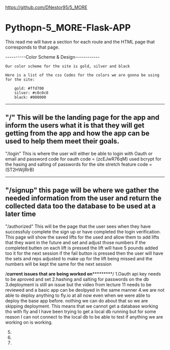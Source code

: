 https://github.com/DNestor95/5_MORE
# Pythopn-5_MORE-Flask-APP
 
This read me will have a section for each route and the HTML page that corresponds to that page. 

----------Color Scheme & Design------------

    Our color scheme for the site is gold, silver and black

    Here is a list of the css Codes for the colors we are gonna be using for the site:
    
        gold: #ffd700
        silver: #c0c0c0
        black: #000000

----------------------------------------------------------------------------------------------

"/"
This will be the landing page for the app and inform the users what it is that they will get getting from the app and how the app can be used to help them meet their goals. 
---------------------------------------------------------------------------------------------------
"/login"
This is where the user will either be able to login with Oauth or email and password code for oauth code = (zcEJwR76qM)
used bcrypt for the hasing and salting of passwords for the site stretch feature code = (ST2HWjlRrB)

------------------------------------------------------------------------------------------------------
"/signup"
this page will be where we gather the needed information from the user and return the collected data too the database to be used at a later time
--------------------------------------------------------------------------------------------------------
"/authorized"
This will be the page that the user sees when they have successfuly complete the sign up or have completed the login verification. 
This page will show the saved lifts for the used and allow them to add lifts that they want in the future and set and adjust those numbers 
if the completed butten on each lift is pressed the lift will have 5 pounds added too it for the next session 
if the fail button is pressed then the user will have the sets and reps adjusted to make up for the lift being missed and the numbers will be kept the same for the next session 





/****************************current issues that are being worked on*************************************/
1.Oauth api key needs to be aproved and set 
2.hashing and salting for passwords on the db 
3.deployment is still an issue but the video from lecture 11 needs to be reviewed and a basic app can be deolpyed in the same manner 
4.we are not able to deploy anything to fly.io at all now even when we were able to deploy the base app before. nothing we can do about that so we are skipping deployment. This means that we cannot get a database working tho with fly and I have been trying to get a local db running but for some reason I can not connect to the local db to be able to test if anything we are working on is working. 

5.
6.
7.

